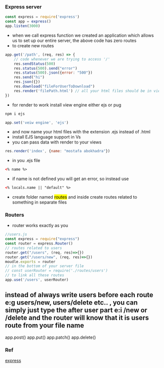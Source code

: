 ### Express server
```js
const express = require('express')
const app = express()
app.listen(3000)
```
- when we call express function we created an application which allows us to set up our entire server, the above code has zero routes
- to create new routes
```js
app.get('/path', (req, res) => {
    // code whenever we are trying to access '/'
    res.sendStatus(500)
    res.status(500).send("error")
    res.status(500).json({error: "500"})
    res.send("hi")
    res.json({})
    res.download("fileForUserToDownload")
    res.render('filePath.html') // all your html files should be in views folder
})
```
- for render to work install view engine either ejs or pug
```bash
npm i ejs
```
```js
app.set('veiw engine', 'ejs')
```
- and now name your html files with the extension .ejs instead of .html
- install EJS language support in Vs
- you can pass data with render to your views
```js
res.render('index', {name: "mostafa abokhadra"})
```
- in you .ejs file
```html
<% name %>
```
- if name is not defined you will get an error, so instead use 
```html
<% locals.name || "default" %>
```
- create folder named <mark>routes</mark> and inside create routes related to something in separate files

### Routers
- router works exactly as you 
```js
//users.js
const express = require("express")
const router = express.Router()
// routes related to users
router.get("/users", (req, res)=>{})
router.get("/users/new", (req, res)=>{})
moudle.exports = router
// in the bottom of your server file
// const userRouter = require('./routes/users')
// to link all these routes
app.use('/users', userRouter)
```
instead of always write users before each route e:g users/new, users/delete etc.. , you can simply just type the after user part e:i /new or /delete and the router will know that it is users route from your file name
-----

app.post()
app.put()
app.patch()
app.delete()

### Ref
[express](https://www.youtube.com/watch?v=SccSCuHhOw0)